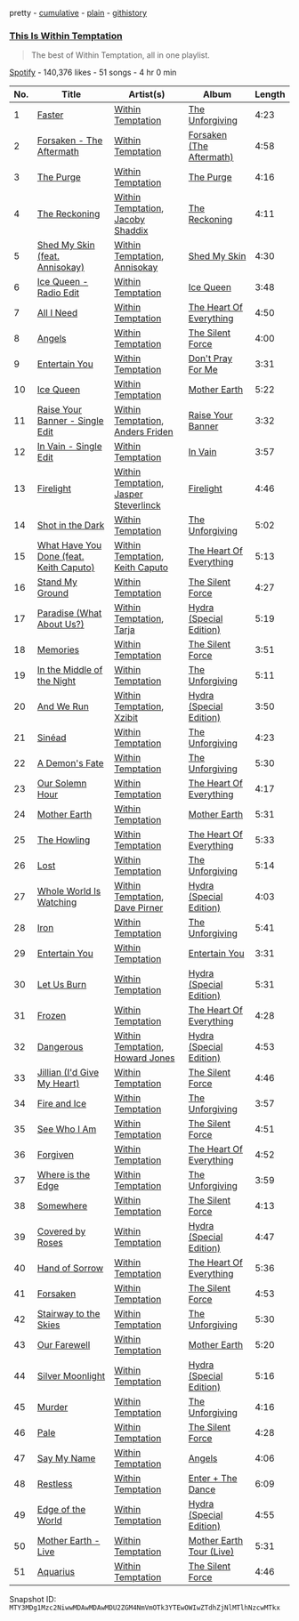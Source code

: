 pretty - [cumulative](/playlists/cumulative/37i9dQZF1DX50YO169g6dw.md) - [plain](/playlists/plain/37i9dQZF1DX50YO169g6dw) - [githistory](https://github.githistory.xyz/mackorone/spotify-playlist-archive/blob/main/playlists/plain/37i9dQZF1DX50YO169g6dw)

### [This Is Within Temptation](https://open.spotify.com/playlist/37i9dQZF1DX50YO169g6dw)

> The best of Within Temptation, all in one playlist.

[Spotify](https://open.spotify.com/user/spotify) - 140,376 likes - 51 songs - 4 hr 0 min

| No. | Title | Artist(s) | Album | Length |
|---|---|---|---|---|
| 1 | [Faster](https://open.spotify.com/track/4XBtYPGMAYJkuJu2w4pmYl) | [Within Temptation](https://open.spotify.com/artist/3hE8S8ohRErocpkY7uJW4a) | [The Unforgiving](https://open.spotify.com/album/1EvpTfBqlDzPwDYzWTgTw3) | 4:23 |
| 2 | [Forsaken \- The Aftermath](https://open.spotify.com/track/6dzyEj20geKV3Khh0nFqbR) | [Within Temptation](https://open.spotify.com/artist/3hE8S8ohRErocpkY7uJW4a) | [Forsaken \(The Aftermath\)](https://open.spotify.com/album/19sM9PTWBKHos2jARNfe06) | 4:58 |
| 3 | [The Purge](https://open.spotify.com/track/72Cz4BgCt2RZQL3JQVwRwG) | [Within Temptation](https://open.spotify.com/artist/3hE8S8ohRErocpkY7uJW4a) | [The Purge](https://open.spotify.com/album/1rN72pQnsIJo2MqHfqDqYA) | 4:16 |
| 4 | [The Reckoning](https://open.spotify.com/track/4GSjFSK1SM78wPTVbsSB0S) | [Within Temptation](https://open.spotify.com/artist/3hE8S8ohRErocpkY7uJW4a), [Jacoby Shaddix](https://open.spotify.com/artist/3a0Ol9AaugGXjf1ZQcAs1U) | [The Reckoning](https://open.spotify.com/album/2UAqWPHRSXHBHkCxsL3oMj) | 4:11 |
| 5 | [Shed My Skin \(feat\. Annisokay\)](https://open.spotify.com/track/0lx2eqqsCRaTHlUU0PPZ5O) | [Within Temptation](https://open.spotify.com/artist/3hE8S8ohRErocpkY7uJW4a), [Annisokay](https://open.spotify.com/artist/7lAi1Cv19DsukgGjbZQxFg) | [Shed My Skin](https://open.spotify.com/album/5wQ5wKjbpHrjAITDl3LIVA) | 4:30 |
| 6 | [Ice Queen \- Radio Edit](https://open.spotify.com/track/5oT4to1dCek4Sq9dl4cASv) | [Within Temptation](https://open.spotify.com/artist/3hE8S8ohRErocpkY7uJW4a) | [Ice Queen](https://open.spotify.com/album/5pot223TLoYd8liAUQN2PE) | 3:48 |
| 7 | [All I Need](https://open.spotify.com/track/02oW7CYWjfiCs1rZs7GNes) | [Within Temptation](https://open.spotify.com/artist/3hE8S8ohRErocpkY7uJW4a) | [The Heart Of Everything](https://open.spotify.com/album/4jE1uyxDWwHuSGQmbsusLM) | 4:50 |
| 8 | [Angels](https://open.spotify.com/track/4QWLhGVitrCCysR3ugX9Xw) | [Within Temptation](https://open.spotify.com/artist/3hE8S8ohRErocpkY7uJW4a) | [The Silent Force](https://open.spotify.com/album/1sxSd1h4vEICnl5Q3scnGI) | 4:00 |
| 9 | [Entertain You](https://open.spotify.com/track/2TggWcaQqzZr6Lv80g1c61) | [Within Temptation](https://open.spotify.com/artist/3hE8S8ohRErocpkY7uJW4a) | [Don't Pray For Me](https://open.spotify.com/album/4xVMkU8AP5ihwCv0ra9uaf) | 3:31 |
| 10 | [Ice Queen](https://open.spotify.com/track/140cSu65JC8smYw53nPP0q) | [Within Temptation](https://open.spotify.com/artist/3hE8S8ohRErocpkY7uJW4a) | [Mother Earth](https://open.spotify.com/album/1Ly5R8riIWwOfcugMwC7t3) | 5:22 |
| 11 | [Raise Your Banner \- Single Edit](https://open.spotify.com/track/2cprj4IIX0QXOlk6DrrWxS) | [Within Temptation](https://open.spotify.com/artist/3hE8S8ohRErocpkY7uJW4a), [Anders Friden](https://open.spotify.com/artist/0Klbvzc9XSbVqjUAccOcsf) | [Raise Your Banner](https://open.spotify.com/album/0uXRp8z4b9sShcbr6hNShv) | 3:32 |
| 12 | [In Vain \- Single Edit](https://open.spotify.com/track/5R1XvpGzmtj4cKmDwiDmVi) | [Within Temptation](https://open.spotify.com/artist/3hE8S8ohRErocpkY7uJW4a) | [In Vain](https://open.spotify.com/album/5rZtYuq7Rr6PvwI94p8FVR) | 3:57 |
| 13 | [Firelight](https://open.spotify.com/track/6SBsz6LQiheyXODFQQhF4k) | [Within Temptation](https://open.spotify.com/artist/3hE8S8ohRErocpkY7uJW4a), [Jasper Steverlinck](https://open.spotify.com/artist/5M9Q9H6jHj5txCVX5KSM8V) | [Firelight](https://open.spotify.com/album/1SJtMZbCczNb0ojU8YjiSr) | 4:46 |
| 14 | [Shot in the Dark](https://open.spotify.com/track/5JpbpsjhJeNwixBzbobklV) | [Within Temptation](https://open.spotify.com/artist/3hE8S8ohRErocpkY7uJW4a) | [The Unforgiving](https://open.spotify.com/album/1EvpTfBqlDzPwDYzWTgTw3) | 5:02 |
| 15 | [What Have You Done \(feat\. Keith Caputo\)](https://open.spotify.com/track/2OHeJR6Cfvm42512gonFRh) | [Within Temptation](https://open.spotify.com/artist/3hE8S8ohRErocpkY7uJW4a), [Keith Caputo](https://open.spotify.com/artist/0o3RyxUXp69fLCpMxuOLsz) | [The Heart Of Everything](https://open.spotify.com/album/4jE1uyxDWwHuSGQmbsusLM) | 5:13 |
| 16 | [Stand My Ground](https://open.spotify.com/track/7Chqf4yGnQlLWAWic9b0ET) | [Within Temptation](https://open.spotify.com/artist/3hE8S8ohRErocpkY7uJW4a) | [The Silent Force](https://open.spotify.com/album/1sxSd1h4vEICnl5Q3scnGI) | 4:27 |
| 17 | [Paradise \(What About Us?\)](https://open.spotify.com/track/1Txptxzzcc7PBD7NSsJQWs) | [Within Temptation](https://open.spotify.com/artist/3hE8S8ohRErocpkY7uJW4a), [Tarja](https://open.spotify.com/artist/5IRFMGI8aEtZdN07OYrBZc) | [Hydra \(Special Edition\)](https://open.spotify.com/album/6nnX6KBteT87aawt2wsw76) | 5:19 |
| 18 | [Memories](https://open.spotify.com/track/5qOA9jbfWAtxOJ8zY1ReYf) | [Within Temptation](https://open.spotify.com/artist/3hE8S8ohRErocpkY7uJW4a) | [The Silent Force](https://open.spotify.com/album/1sxSd1h4vEICnl5Q3scnGI) | 3:51 |
| 19 | [In the Middle of the Night](https://open.spotify.com/track/35zwdnMhebt8gLF4WaCUMz) | [Within Temptation](https://open.spotify.com/artist/3hE8S8ohRErocpkY7uJW4a) | [The Unforgiving](https://open.spotify.com/album/1EvpTfBqlDzPwDYzWTgTw3) | 5:11 |
| 20 | [And We Run](https://open.spotify.com/track/6MubsJeQrVa0k7lJSxcdaM) | [Within Temptation](https://open.spotify.com/artist/3hE8S8ohRErocpkY7uJW4a), [Xzibit](https://open.spotify.com/artist/4tujQJicOnuZRLiBFdp3Ou) | [Hydra \(Special Edition\)](https://open.spotify.com/album/6nnX6KBteT87aawt2wsw76) | 3:50 |
| 21 | [Sinéad](https://open.spotify.com/track/6sI8ojHlABbk9nvEtPYK5v) | [Within Temptation](https://open.spotify.com/artist/3hE8S8ohRErocpkY7uJW4a) | [The Unforgiving](https://open.spotify.com/album/1EvpTfBqlDzPwDYzWTgTw3) | 4:23 |
| 22 | [A Demon's Fate](https://open.spotify.com/track/6UsQsPIPP7gjdtlISXx3F2) | [Within Temptation](https://open.spotify.com/artist/3hE8S8ohRErocpkY7uJW4a) | [The Unforgiving](https://open.spotify.com/album/1EvpTfBqlDzPwDYzWTgTw3) | 5:30 |
| 23 | [Our Solemn Hour](https://open.spotify.com/track/6KaLRddxDnr9hufQCW3Kzx) | [Within Temptation](https://open.spotify.com/artist/3hE8S8ohRErocpkY7uJW4a) | [The Heart Of Everything](https://open.spotify.com/album/4jE1uyxDWwHuSGQmbsusLM) | 4:17 |
| 24 | [Mother Earth](https://open.spotify.com/track/0vZzCD8Gy1w6ph5PzLctVo) | [Within Temptation](https://open.spotify.com/artist/3hE8S8ohRErocpkY7uJW4a) | [Mother Earth](https://open.spotify.com/album/1Ly5R8riIWwOfcugMwC7t3) | 5:31 |
| 25 | [The Howling](https://open.spotify.com/track/4EJLjbM1gGjy8UlhtMY44C) | [Within Temptation](https://open.spotify.com/artist/3hE8S8ohRErocpkY7uJW4a) | [The Heart Of Everything](https://open.spotify.com/album/4jE1uyxDWwHuSGQmbsusLM) | 5:33 |
| 26 | [Lost](https://open.spotify.com/track/04woDjzehrcKXJSsnYqUdo) | [Within Temptation](https://open.spotify.com/artist/3hE8S8ohRErocpkY7uJW4a) | [The Unforgiving](https://open.spotify.com/album/1EvpTfBqlDzPwDYzWTgTw3) | 5:14 |
| 27 | [Whole World Is Watching](https://open.spotify.com/track/2TtwojclwhgtDSTnU0qpzm) | [Within Temptation](https://open.spotify.com/artist/3hE8S8ohRErocpkY7uJW4a), [Dave Pirner](https://open.spotify.com/artist/0DGexM9UeEMijhLRbKetCN) | [Hydra \(Special Edition\)](https://open.spotify.com/album/6nnX6KBteT87aawt2wsw76) | 4:03 |
| 28 | [Iron](https://open.spotify.com/track/3iSgRJUrMKHLglnrQrQ6kO) | [Within Temptation](https://open.spotify.com/artist/3hE8S8ohRErocpkY7uJW4a) | [The Unforgiving](https://open.spotify.com/album/1EvpTfBqlDzPwDYzWTgTw3) | 5:41 |
| 29 | [Entertain You](https://open.spotify.com/track/2yiDAvEEqGrkKZpNYCJ5Wm) | [Within Temptation](https://open.spotify.com/artist/3hE8S8ohRErocpkY7uJW4a) | [Entertain You](https://open.spotify.com/album/0kLPfU7TA882mqHNmrMVWB) | 3:31 |
| 30 | [Let Us Burn](https://open.spotify.com/track/7aMQRyIhfpXfUIMH8EDpGZ) | [Within Temptation](https://open.spotify.com/artist/3hE8S8ohRErocpkY7uJW4a) | [Hydra \(Special Edition\)](https://open.spotify.com/album/6nnX6KBteT87aawt2wsw76) | 5:31 |
| 31 | [Frozen](https://open.spotify.com/track/1uo6IzolNNLFNpyQGDZwJ5) | [Within Temptation](https://open.spotify.com/artist/3hE8S8ohRErocpkY7uJW4a) | [The Heart Of Everything](https://open.spotify.com/album/4jE1uyxDWwHuSGQmbsusLM) | 4:28 |
| 32 | [Dangerous](https://open.spotify.com/track/0qUwTUH5EsLi3y2B4YJ2Wk) | [Within Temptation](https://open.spotify.com/artist/3hE8S8ohRErocpkY7uJW4a), [Howard Jones](https://open.spotify.com/artist/1yXPGJOuT5KUmg3EX5vMQ2) | [Hydra \(Special Edition\)](https://open.spotify.com/album/6nnX6KBteT87aawt2wsw76) | 4:53 |
| 33 | [Jillian \(I'd Give My Heart\)](https://open.spotify.com/track/1wDDWn5UjpjbT9onEAbL4n) | [Within Temptation](https://open.spotify.com/artist/3hE8S8ohRErocpkY7uJW4a) | [The Silent Force](https://open.spotify.com/album/1sxSd1h4vEICnl5Q3scnGI) | 4:46 |
| 34 | [Fire and Ice](https://open.spotify.com/track/6fVNrImd5bzHgJMxxLqCee) | [Within Temptation](https://open.spotify.com/artist/3hE8S8ohRErocpkY7uJW4a) | [The Unforgiving](https://open.spotify.com/album/1EvpTfBqlDzPwDYzWTgTw3) | 3:57 |
| 35 | [See Who I Am](https://open.spotify.com/track/5KRuT1HU5BtXELm6zXKhfQ) | [Within Temptation](https://open.spotify.com/artist/3hE8S8ohRErocpkY7uJW4a) | [The Silent Force](https://open.spotify.com/album/1sxSd1h4vEICnl5Q3scnGI) | 4:51 |
| 36 | [Forgiven](https://open.spotify.com/track/1uy9eKbA9e0Dg7bsjqGOZr) | [Within Temptation](https://open.spotify.com/artist/3hE8S8ohRErocpkY7uJW4a) | [The Heart Of Everything](https://open.spotify.com/album/4jE1uyxDWwHuSGQmbsusLM) | 4:52 |
| 37 | [Where is the Edge](https://open.spotify.com/track/2UqvNtxruIlQbUWz4bhT89) | [Within Temptation](https://open.spotify.com/artist/3hE8S8ohRErocpkY7uJW4a) | [The Unforgiving](https://open.spotify.com/album/1EvpTfBqlDzPwDYzWTgTw3) | 3:59 |
| 38 | [Somewhere](https://open.spotify.com/track/0h46IYZnCzjROtiegnYC0Z) | [Within Temptation](https://open.spotify.com/artist/3hE8S8ohRErocpkY7uJW4a) | [The Silent Force](https://open.spotify.com/album/1sxSd1h4vEICnl5Q3scnGI) | 4:13 |
| 39 | [Covered by Roses](https://open.spotify.com/track/35ViOD3ucFVAGwmvIvMSvP) | [Within Temptation](https://open.spotify.com/artist/3hE8S8ohRErocpkY7uJW4a) | [Hydra \(Special Edition\)](https://open.spotify.com/album/6nnX6KBteT87aawt2wsw76) | 4:47 |
| 40 | [Hand of Sorrow](https://open.spotify.com/track/41j3TmJuJuSlHsqoX6L3dr) | [Within Temptation](https://open.spotify.com/artist/3hE8S8ohRErocpkY7uJW4a) | [The Heart Of Everything](https://open.spotify.com/album/4jE1uyxDWwHuSGQmbsusLM) | 5:36 |
| 41 | [Forsaken](https://open.spotify.com/track/2SblpmjyQLiiJ1iXkMDFxy) | [Within Temptation](https://open.spotify.com/artist/3hE8S8ohRErocpkY7uJW4a) | [The Silent Force](https://open.spotify.com/album/1sxSd1h4vEICnl5Q3scnGI) | 4:53 |
| 42 | [Stairway to the Skies](https://open.spotify.com/track/6Q3kathPO8kg7vA1BS5d9y) | [Within Temptation](https://open.spotify.com/artist/3hE8S8ohRErocpkY7uJW4a) | [The Unforgiving](https://open.spotify.com/album/1EvpTfBqlDzPwDYzWTgTw3) | 5:30 |
| 43 | [Our Farewell](https://open.spotify.com/track/7064U7N7XT8CeNRurTpADK) | [Within Temptation](https://open.spotify.com/artist/3hE8S8ohRErocpkY7uJW4a) | [Mother Earth](https://open.spotify.com/album/1Ly5R8riIWwOfcugMwC7t3) | 5:20 |
| 44 | [Silver Moonlight](https://open.spotify.com/track/1Ssk9Jgfcdo5RRBQqIVjat) | [Within Temptation](https://open.spotify.com/artist/3hE8S8ohRErocpkY7uJW4a) | [Hydra \(Special Edition\)](https://open.spotify.com/album/6nnX6KBteT87aawt2wsw76) | 5:16 |
| 45 | [Murder](https://open.spotify.com/track/2oU3bhQYCuPAzibTp5OiFU) | [Within Temptation](https://open.spotify.com/artist/3hE8S8ohRErocpkY7uJW4a) | [The Unforgiving](https://open.spotify.com/album/1EvpTfBqlDzPwDYzWTgTw3) | 4:16 |
| 46 | [Pale](https://open.spotify.com/track/1s2WhoEu2w7ZKXLhjfIQZE) | [Within Temptation](https://open.spotify.com/artist/3hE8S8ohRErocpkY7uJW4a) | [The Silent Force](https://open.spotify.com/album/1sxSd1h4vEICnl5Q3scnGI) | 4:28 |
| 47 | [Say My Name](https://open.spotify.com/track/6va0jBtVHm7x3Ez3DdDLcx) | [Within Temptation](https://open.spotify.com/artist/3hE8S8ohRErocpkY7uJW4a) | [Angels](https://open.spotify.com/album/5VJ8S6kIKlE2XTPbztvemZ) | 4:06 |
| 48 | [Restless](https://open.spotify.com/track/0gdeTC0zXAPJzbzveGQMdX) | [Within Temptation](https://open.spotify.com/artist/3hE8S8ohRErocpkY7uJW4a) | [Enter + The Dance](https://open.spotify.com/album/0hbFubqseR3NFJLSRKNTnt) | 6:09 |
| 49 | [Edge of the World](https://open.spotify.com/track/5578fHcYLNW0yIa9ohZC2a) | [Within Temptation](https://open.spotify.com/artist/3hE8S8ohRErocpkY7uJW4a) | [Hydra \(Special Edition\)](https://open.spotify.com/album/6nnX6KBteT87aawt2wsw76) | 4:55 |
| 50 | [Mother Earth \- Live](https://open.spotify.com/track/6cTTlY28qzrMUCDZqgBADU) | [Within Temptation](https://open.spotify.com/artist/3hE8S8ohRErocpkY7uJW4a) | [Mother Earth Tour \(Live\)](https://open.spotify.com/album/50svvltIAFATFHlduLRASx) | 5:31 |
| 51 | [Aquarius](https://open.spotify.com/track/0cnwPYPg1o7t5tJRC1kQgh) | [Within Temptation](https://open.spotify.com/artist/3hE8S8ohRErocpkY7uJW4a) | [The Silent Force](https://open.spotify.com/album/1sxSd1h4vEICnl5Q3scnGI) | 4:46 |

Snapshot ID: `MTY3MDg1Mzc2NiwwMDAwMDAwMDU2ZGM4NmVmOTk3YTEwOWIwZTdhZjNlMTlhNzcwMTkx`
